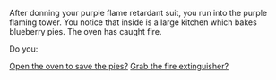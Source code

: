 After donning your purple flame retardant suit, you run into the purple flaming tower. 
You notice that inside is a large kitchen which bakes blueberry pies. The oven has caught fire. 

Do you:

[Open the oven to save the pies?](save-pies/save-pies.md)
[Grab the fire extinguisher?](grab-fire-extinguisher/grab-fire-extinguisher.md)